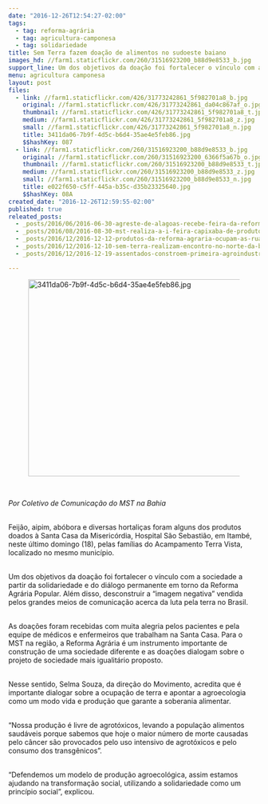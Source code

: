 ```yaml
---
date: "2016-12-26T12:54:27-02:00"
tags:
  - tag: reforma-agrária
  - tag: agricultura-camponesa
  - tag: solidariedade
title: Sem Terra fazem doação de alimentos no sudoeste baiano
images_hd: //farm1.staticflickr.com/260/31516923200_b88d9e8533_b.jpg
support_line: Um dos objetivos da doação foi fortalecer o vínculo com a sociedade a partir da solidariedade e do diálogo permanente em torno da Reforma Agrária Popular
menu: agricultura camponesa
layout: post
files:
  - link: //farm1.staticflickr.com/426/31773242861_5f982701a8_b.jpg
    original: //farm1.staticflickr.com/426/31773242861_da04c867af_o.jpg
    thumbnail: //farm1.staticflickr.com/426/31773242861_5f982701a8_t.jpg
    medium: //farm1.staticflickr.com/426/31773242861_5f982701a8_z.jpg
    small: //farm1.staticflickr.com/426/31773242861_5f982701a8_n.jpg
    title: 3411da06-7b9f-4d5c-b6d4-35ae4e5feb86.jpg
    $$hashKey: 087
  - link: //farm1.staticflickr.com/260/31516923200_b88d9e8533_b.jpg
    original: //farm1.staticflickr.com/260/31516923200_6366f5a67b_o.jpg
    thumbnail: //farm1.staticflickr.com/260/31516923200_b88d9e8533_t.jpg
    medium: //farm1.staticflickr.com/260/31516923200_b88d9e8533_z.jpg
    small: //farm1.staticflickr.com/260/31516923200_b88d9e8533_n.jpg
    title: e022f650-c5ff-445a-b35c-d35b23325640.jpg
    $$hashKey: 08A
created_date: "2016-12-26T12:59:55-02:00"
published: true
releated_posts:
  - _posts/2016/06/2016-06-30-agreste-de-alagoas-recebe-feira-da-reforma-agraria.md
  - _posts/2016/08/2016-08-30-mst-realiza-a-i-feira-capixaba-de-produtos-da-reforma-agraria.md
  - _posts/2016/12/2016-12-12-produtos-da-reforma-agraria-ocupam-as-ruas-de-medeiros-neto.md
  - _posts/2016/12/2016-12-10-sem-terra-realizam-encontro-no-norte-da-bahia.md
  - _posts/2016/12/2016-12-19-assentados-constroem-primeira-agroindustria-legalizada-no-rio-grande-do-sul.md

---
```

<figure class="image"><img alt="3411da06-7b9f-4d5c-b6d4-35ae4e5feb86.jpg" height="394" src="//farm1.staticflickr.com/426/31773242861_5f982701a8_b.jpg" width="700" />
<figcaption></figcaption>
</figure>

<p>&nbsp;</p>

<p><em>Por Coletivo de Comunica&ccedil;&atilde;o do MST na Bahia</em></p>

<p><br />
Feij&atilde;o, aipim, ab&oacute;bora e diversas hortali&ccedil;as foram alguns dos produtos doados &agrave; Santa Casa da Miseric&oacute;rdia, Hospital S&atilde;o Sebasti&atilde;o, em Itamb&eacute;, neste &uacute;ltimo domingo (18), pelas fam&iacute;lias do Acampamento Terra Vista, localizado no mesmo munic&iacute;pio.</p>

<p><br />
Um dos objetivos da doa&ccedil;&atilde;o foi fortalecer o v&iacute;nculo com a sociedade a partir da solidariedade e do di&aacute;logo permanente em torno da Reforma Agr&aacute;ria Popular. Al&eacute;m disso, desconstruir a &ldquo;imagem negativa&rdquo; vendida pelos grandes meios de comunica&ccedil;&atilde;o acerca da luta pela terra no Brasil.</p>

<p><br />
As doa&ccedil;&otilde;es foram recebidas com muita alegria pelos pacientes e pela equipe de m&eacute;dicos e enfermeiros que trabalham na Santa Casa. Para o MST na regi&atilde;o, a Reforma Agr&aacute;ria &eacute; um instrumento importante de constru&ccedil;&atilde;o de uma sociedade diferente e as doa&ccedil;&otilde;es dialogam sobre o projeto de sociedade mais igualit&aacute;rio proposto.</p>

<p><br />
Nesse sentido, Selma Souza, da dire&ccedil;&atilde;o do Movimento, acredita que &eacute; importante dialogar sobre a ocupa&ccedil;&atilde;o de terra e apontar a agroecologia como um modo vida e produ&ccedil;&atilde;o que garante a soberania alimentar.</p>

<p><br />
&ldquo;Nossa produ&ccedil;&atilde;o &eacute; livre de agrot&oacute;xicos, levando a popula&ccedil;&atilde;o alimentos saud&aacute;veis porque sabemos que hoje o maior n&uacute;mero de morte causadas pelo c&acirc;ncer s&atilde;o provocados pelo uso intensivo de agrot&oacute;xicos e pelo consumo dos transg&ecirc;nicos&rdquo;.</p>

<p><br />
&ldquo;Defendemos um modelo de produ&ccedil;&atilde;o agroecol&oacute;gica, assim estamos ajudando na transforma&ccedil;&atilde;o social, utilizando a solidariedade como um princ&iacute;pio social&rdquo;, explicou.</p>
